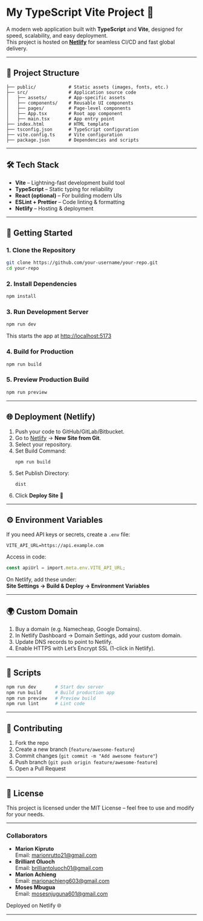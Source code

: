 # My TypeScript Vite Project 🚀

A modern web application built with **TypeScript** and **Vite**, designed for speed, scalability, and easy deployment.  
This project is hosted on **[Netlify](https://www.netlify.com/)** for seamless CI/CD and fast global delivery.

---

## 📂 Project Structure

```
├── public/            # Static assets (images, fonts, etc.)
├── src/               # Application source code
│   ├── assets/        # App-specific assets
│   ├── components/    # Reusable UI components
│   ├── pages/         # Page-level components
│   ├── App.tsx        # Root app component
│   ├── main.tsx       # App entry point
├── index.html         # HTML template
├── tsconfig.json      # TypeScript configuration
├── vite.config.ts     # Vite configuration
├── package.json       # Dependencies and scripts
```

---

## 🛠️ Tech Stack

- **Vite** – Lightning-fast development build tool
- **TypeScript** – Static typing for reliability
- **React (optional)** – For building modern UIs
- **ESLint + Prettier** – Code linting & formatting
- **Netlify** – Hosting & deployment

---

## 🚀 Getting Started

### 1. Clone the Repository

```bash
git clone https://github.com/your-username/your-repo.git
cd your-repo
```

### 2. Install Dependencies

```bash
npm install
```

### 3. Run Development Server

```bash
npm run dev
```

This starts the app at [http://localhost:5173](http://localhost:5173)

### 4. Build for Production

```bash
npm run build
```

### 5. Preview Production Build

```bash
npm run preview
```

---

## 🌐 Deployment (Netlify)

1. Push your code to GitHub/GitLab/Bitbucket.
2. Go to [Netlify](https://www.netlify.com/) → **New Site from Git**.
3. Select your repository.
4. Set Build Command:  
   ```
   npm run build
   ```
5. Set Publish Directory:  
   ```
   dist
   ```
6. Click **Deploy Site** 🎉

---

## ⚙️ Environment Variables

If you need API keys or secrets, create a `.env` file:

```
VITE_API_URL=https://api.example.com
```

Access in code:

```ts
const apiUrl = import.meta.env.VITE_API_URL;
```

On Netlify, add these under:  
**Site Settings → Build & Deploy → Environment Variables**

---

## 🌍 Custom Domain

1. Buy a domain (e.g. Namecheap, Google Domains).
2. In Netlify Dashboard → Domain Settings, add your custom domain.
3. Update DNS records to point to Netlify.
4. Enable HTTPS with Let’s Encrypt SSL (1-click in Netlify).

---

## 🧪 Scripts

```bash
npm run dev       # Start dev server
npm run build     # Build production app
npm run preview   # Preview build
npm run lint      # Lint code
```

---

## 📖 Contributing

1. Fork the repo
2. Create a new branch (`feature/awesome-feature`)
3. Commit changes (`git commit -m "Add awesome feature"`)
4. Push branch (`git push origin feature/awesome-feature`)
5. Open a Pull Request

---

## 📜 License

This project is licensed under the MIT License – feel free to use and modify for your needs.

---

### Collaborators

- **Marion Kipruto**  
  Email: marionrutto21@gmail.com
- **Brilliant Oluoch**  
  Email: brilliantoluoch01@gmail.com
- **Marion Achieng**  
  Email: marionachieng603@gmail.com
- **Moses Mbugua**  
  Email: mosesnjuguna601@gmail.com

Deployed on Netlify 🌐

---
